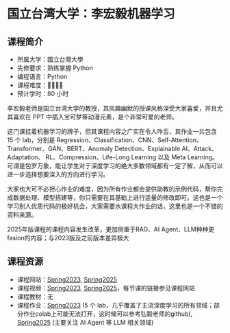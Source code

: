 # 国立台湾大学：李宏毅机器学习

## 课程简介

- 所属大学：國立台灣大學
- 先修要求：熟练掌握 Python
- 编程语言：Python
- 课程难度：🌟🌟🌟🌟
- 预计学时：80 小时

李宏毅老师是国立台湾大学的教授，其风趣幽默的授课风格深受大家喜爱，并且尤其喜欢在 PPT 中插入宝可梦等动漫元素，是个非常可爱的老师。

这门课挂着机器学习的牌子，但其课程内容之广实在令人咋舌，其作业一共包含 15 个 lab，分别是 Regression、Classification、CNN、Self-Attention、Transformer、GAN、BERT、Anomaly Detection、Explainable AI、Attack、Adaptation、
RL、Compression、Life-Long Learning 以及 Meta Learning。可谓是包罗万象，能让学生对于深度学习的绝大多数领域都有一定了解，从而可以进一步选择想要深入的方向进行学习。

大家也大可不必担心作业的难度，因为所有作业都会提供助教的示例代码，帮你完成数据处理、模型搭建等，你只需要在其基础上进行适量的修改即可。这也是一个学习别人优质代码的极好机会，大家需要水课程大作业的话，这里也是一个不错的资料来源。

2025年版课程的课程内容发生改革，更加侧重于RAG、AI Agent、LLM种种更fasion的内容；与2023版及之前版本差异极大

## 课程资源

- 课程网站：[Spring2023](https://speech.ee.ntu.edu.tw/~hylee/ml/2023-spring.php), [Spring2025](https://speech.ee.ntu.edu.tw/~hylee/ml/2025-spring.php)
- 课程视频：[Spring2023](https://speech.ee.ntu.edu.tw/~hylee/ml/2023-spring.php), [Spring2025](https://speech.ee.ntu.edu.tw/~hylee/ml/2025-spring.php)，每节课的链接参见课程网站
- 课程教材：无
- 课程作业：[Spring2023](https://speech.ee.ntu.edu.tw/~hylee/ml/2023-spring.php) (5 个 lab，几乎覆盖了主流深度学习的所有领域；部分作业colab上可能无法打开，这时候可以参考弘毅老师的github), [Spring2025](https://speech.ee.ntu.edu.tw/~hylee/ml/2025-spring.php) (主要关注 AI Agent 等 LLM 相关领域)
